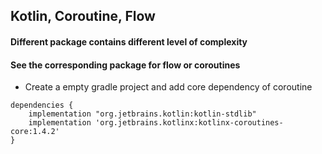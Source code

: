 ## Kotlin, Coroutine, Flow 
#### Different package contains different level of complexity
#### See the corresponding package for flow or coroutines

- Create a empty gradle project and add core dependency of coroutine
```
dependencies {
    implementation "org.jetbrains.kotlin:kotlin-stdlib"
    implementation 'org.jetbrains.kotlinx:kotlinx-coroutines-core:1.4.2'
}
```